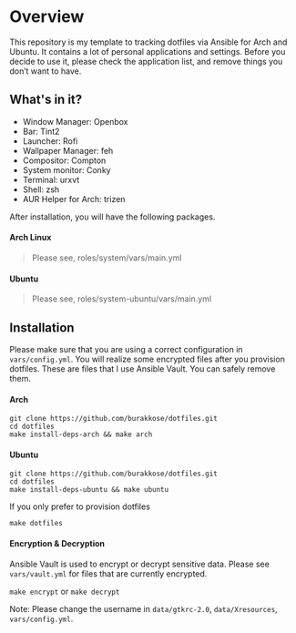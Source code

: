 

# Overview

This repository is my template to tracking dotfiles via Ansible for Arch and Ubuntu. It contains a lot of personal applications and settings. Before you decide to use it, please check the application list, and remove things you don’t want to have.

## What's in it?

* Window Manager: Openbox
* Bar: Tint2
* Launcher: Rofi
* Wallpaper Manager: feh
* Compositor: Compton
* System monitor: Conky
* Terminal: urxvt
* Shell: zsh
* AUR Helper for Arch: trizen

After installation, you will have the following packages.
#### Arch Linux
> Please see, roles/system/vars/main.yml

#### Ubuntu
> Please see, roles/system-ubuntu/vars/main.yml

## Installation

Please make sure that you are using a correct configuration in ```vars/config.yml```. You will realize some encrypted files after you provision dotfiles. These are files that I use Ansible Vault. You can safely remove them.

#### Arch
```
git clone https://github.com/burakkose/dotfiles.git 
cd dotfiles
make install-deps-arch && make arch
```

#### Ubuntu
```
git clone https://github.com/burakkose/dotfiles.git 
cd dotfiles
make install-deps-ubuntu && make ubuntu
```

If you only prefer to provision dotfiles

```make dotfiles```

#### Encryption & Decryption
Ansible Vault is used to encrypt or decrypt sensitive data. Please see ```vars/vault.yml``` for files that are currently encrypted. 

```make encrypt``` or ```make decrypt```

Note: Please change the username in ```data/gtkrc-2.0```, ```data/Xresources```, ```vars/config.yml```.

